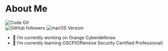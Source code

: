 # About Me
![Code Gif](https://media.giphy.com/media/eVSqI3mZYfaDIXYsnS/giphy.gif)
<br>
![GitHub followers](https://img.shields.io/github/followers/AaronCaiii?style=social)
![macOS Version](https://img.shields.io/badge/macOS-12.4-blue)
<!--
**AaronCaiii/AaronCaiii** is a ✨ _special_ ✨ repository because its `README.md` (this file) appears on your GitHub profile.

Here are some ideas to get you started:

- 🔭 I’m currently working on ...
- 🌱 I’m currently learning ...
- 👯 I’m looking to collaborate on ...
- 🤔 I’m looking for help with ...
- 💬 Ask me about ...
- 📫 How to reach me: ...
- 😄 Pronouns: ...
- ⚡ Fun fact: ...
-->
- 🔭 I’m currently working on Orange Cyberdefense.
- 🌱 I’m currently learning OSCP(Offensive Security Certified Professional)
